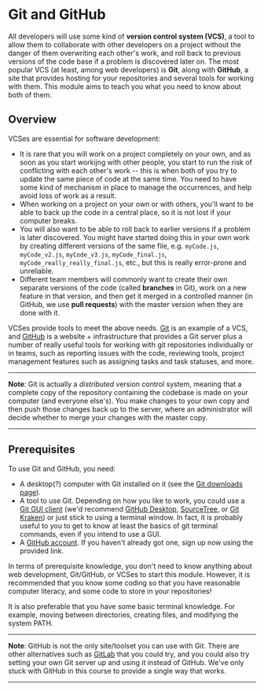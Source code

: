 # Git and GitHub

All developers will use some kind of **version control system (VCS)**, a tool to allow them to collaborate with other developers on a project without the danger of them overwriting each other's work, and roll back to previous versions of the code base if a problem is discovered later on. The most popular VCS (at least, among web developers) is **Git**, along with **GitHub**, a site that provides hosting for your repositories and several tools for working with them. This module aims to teach you what you need to know about both of them.

## Overview

VCSes are essential for software development:

* It is rare that you will work on a project completely on your own, and as soon as you start workijng with other people, you start to run the risk of conflicting with each other's work -- this is when both of you try to update the same piece of code at the same time. You need to have some kind of mechanism in place to manage the occurrences, and help avoid loss of work as a result.
* When working on a project on your own or with others, you'll want to be able to back up the code in a central place, so it is not lost if your computer breaks.
* You will also want to be able to roll back to earlier versions if a problem is later discovered. You might have started doing this in your own work by creating different versions of the same file, e.g. `myCode.js`, `myCode_v2.js`, `myCode_v3.js`, `myCode_final.js`, `myCode_really_really_final.js`, etc., but this is really error-prone and unreliable.
* Different team members will commonly want to create their own separate versions of the code (called **branches** in Git), work on a new feature in that version, and then get it merged in a controlled manner (in GitHub, we use **pull requests**) with the master version when they are done with it.

VCSes provide tools to meet the above needs. [Git](https://git-scm.com/) is an example of a VCS, and [GitHub](https://github.com/) is a website + infrastructure that provides a Git server plus a number of really useful tools for working with git repositories individually or in teams, such as reporting issues with the code, reviewing tools, project management features such as assigning tasks and task statuses, and more.

<hr>

**Note**: Git is actually a *distributed* version control system, meaning that a complete copy of the repository containing the codebase is made on your computer (and everyone else's). You make changes to your own copy and then push those changes back up to the server, where an administrator will decide whether to merge your changes with the master copy.

<hr>

## Prerequisites

To use Git and GitHub, you need:

* A desktop(?) computer with Git installed on it (see the [Git downloads page](https://git-scm.com/downloads)).
* A tool to use Git. Depending on how you like to work, you could use a [Git GUI client](https://git-scm.com/downloads/guis/) (we'd recommend [GitHub Desktop](https://desktop.github.com/), [SourceTree](https://www.sourcetreeapp.com/), or [Git Kraken](https://www.gitkraken.com/)) or just stick to using a terminal window. In fact, it is probably useful to you to get to know at least the basics of git terminal commands, even if you intend to use a GUI.
* A [GitHub account](https://github.com/join). If you haven't already got one, sign up now using the provided link.

In terms of prerequisite knowledge, you don't need to know anything about web development, Git/GitHub, or VCSes to start this module. However, it is recommended that you know some coding so that you have reasonable computer literacy, and some code to store in your repositories!

It is also preferable that you have some basic terminal knowledge. For example, moving between directories, creating files, and modifying the system PATH.

<hr>

**Note**: GitHub is not the only site/toolset you can use with Git. There are other alternatives such as [GitLab](https://about.gitlab.com/) that you could try, and you could also try setting your own Git server up and using it instead of GitHub. We've only stuck with GitHub in this course to provide a single way that works.

<hr>